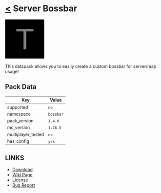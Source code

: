 # [<](../README.md) Server Bossbar

![alt](pack.png)

This datapack allows you to easily create a custom bossbar for server/map usage!

## Pack Data

| Key                | Value     |
| ------------------ | --------- |
| supported          | `no`      |
| namespace          | `bossbar` |
| pack_version       | `1.4.0 `  |
| mc_version         | `1.16.5`  |
| multiplayer_tested | `no`      |
| has_config         | `yes`     |

## LINKS

- [Download](https://www.planetminecraft.com/mod/server-bossbar-1-13-2-datapack/)
- [Wiki Page](https://github.com/legopitstop/Datapacks/wiki)
- [License](https://license.lpsmods.dev)
- [Bug Report](https://github.com/legopitstop/Datapacks/issues)
